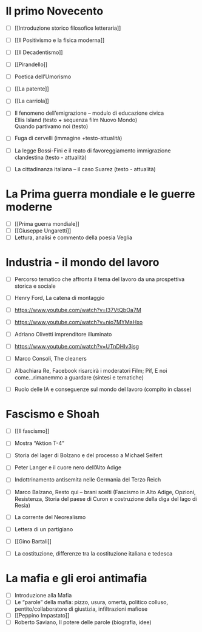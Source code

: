 # Il primo Novecento
- [ ] [[Introduzione storico filosofice letteraria]]
- [ ] [[Il Positivismo e la fisica moderna]]
- [ ] [[Il Decadentismo]]
- [ ] [[Pirandello]]
- [ ] Poetica dell’Umorismo
- [ ] [[La patente]]
- [ ] [[La carriola]]
- [ ] Il fenomeno dell’emigrazione – modulo di educazione civica  
      Ellis Island (testo + sequenza film Nuovo Mondo)  
      Quando partivamo noi (testo)
- [ ] Fuga di cervelli (immagine +testo-attualità)
- [ ] La legge Bossi-Fini e il reato di favoreggiamento immigrazione clandestina (testo - attualità)
- [ ] La cittadinanza italiana – il caso Suarez (testo - attualità)


# La Prima guerra mondiale e le guerre moderne
- [ ] [[Prima guerra mondiale]]
- [ ] [[Giuseppe Ungaretti]]
- [ ] Lettura, analisi e commento della poesia Veglia

# Industria - il mondo del lavoro
- [ ] Percorso tematico che affronta il tema del lavoro da una prospettiva storica e sociale
- [ ] Henry Ford, La catena di montaggio
- [ ] https://www.youtube.com/watch?v=I37VtQbOa7M
- [ ] https://www.youtube.com/watch?v=nio7MYMaHxo
- [ ] Adriano Olivetti imprenditore illuminato
- [ ] https://www.youtube.com/watch?v=UTnDHIv3jsg
- [ ] Marco Consoli, The cleaners
- [ ] Albachiara Re, Facebook risarcirà i moderatori  Film; Pif, E noi come...rimanemmo a guardare (sintesi e  tematiche)
- [ ] Ruolo delle IA e conseguenze sul mondo del lavoro (compito in classe)


# Fascismo e Shoah
- [ ] [[Il fascismo]]
- [ ] Mostra “Aktion T-4”
- [ ] Storia del lager di Bolzano e del processo a Michael Seifert
- [ ] Peter Langer e il cuore nero dell’Alto Adige
- [ ] Indottrinamento antisemita nelle Germania del Terzo Reich
- [ ] Marco Balzano, Resto qui – brani scelti (Fascismo in Alto Adige, Opzioni, Resistenza, Storia del paese di Curon e costruzione della diga del lago di Resia)
- [ ] La corrente del Neorealismo
- [ ] Lettera di un partigiano
- [ ] [[Gino Bartali]]
- [ ] La costituzione, differenze tra la costituzione italiana e tedesca


# La mafia e gli eroi antimafia
- [ ] Introduzione alla Mafia
- [ ] Le “parole” della mafia: pizzo, usura, omertà, politico colluso, pentito/collaboratore di giustizia, infiltrazioni mafiose
- [ ] [[Peppino Impastato]]
- [ ] Roberto Saviano, Il potere delle parole (biografia, idee)